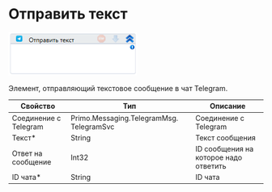 # Отправить текст

![](<../../../../.gitbook/assets/image (786).png>)

Элемент, отправляющий текстовое сообщение в чат Telegram.

| Свойство              | Тип                                      | Описание                              |
| --------------------- | ---------------------------------------- | ------------------------------------- |
| Соединение с Telegram | Primo.Messaging.TelegramMsg. TelegramSvc | Соединение с Telegram                 |
| Текст\*               | String                                   | Текст сообщения                       |
| Ответ на сообщение    | Int32                                    | ID сообщения на которое надо ответить |
| ID чата\*             | String                                   | ID чата                               |

